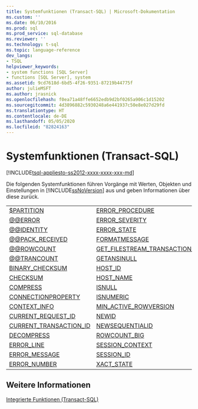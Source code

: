 ```yaml
---
title: Systemfunktionen (Transact-SQL) | Microsoft-Dokumentation
ms.custom: ''
ms.date: 06/10/2016
ms.prod: sql
ms.prod_service: sql-database
ms.reviewer: ''
ms.technology: t-sql
ms.topic: language-reference
dev_langs:
- TSQL
helpviewer_keywords:
- system functions [SQL Server]
- functions [SQL Server], system
ms.assetid: 9cd7618d-6bd5-4f26-9351-87219b44775f
author: julieMSFT
ms.author: jrasnick
ms.openlocfilehash: f0ea71a48ffe6652edb9d2bf0265a906c1d15202
ms.sourcegitcommit: 4d3896882c5930248a6e441937c50e8e027d29fd
ms.translationtype: HT
ms.contentlocale: de-DE
ms.lasthandoff: 05/05/2020
ms.locfileid: "82824163"
---
```

# <a name="system-functions-transact-sql"></a>Systemfunktionen (Transact-SQL)
[!INCLUDE[tsql-appliesto-ss2012-xxxx-xxxx-xxx-md](../../includes/tsql-appliesto-ss2012-xxxx-xxxx-xxx-md.md)]

  Die folgenden Systemfunktionen führen Vorgänge mit Werten, Objekten und Einstellungen in [!INCLUDE[ssNoVersion](../../includes/ssnoversion-md.md)] aus und geben Informationen über diese zurück.  
  
|||  
|-|-|  
|[$PARTITION](../../t-sql/functions/partition-transact-sql.md)|[ERROR_PROCEDURE](../../t-sql/functions/error-procedure-transact-sql.md)|  
|[@@ERROR](../../t-sql/functions/error-transact-sql.md)|[ERROR_SEVERITY](../../t-sql/functions/error-severity-transact-sql.md)|  
|[@@IDENTITY](../../t-sql/functions/identity-transact-sql.md)|[ERROR_STATE](../../t-sql/functions/error-state-transact-sql.md)|  
|[@@PACK_RECEIVED](../../t-sql/functions/pack-received-transact-sql.md)|[FORMATMESSAGE](../../t-sql/functions/formatmessage-transact-sql.md)|  
|[@@ROWCOUNT](../../t-sql/functions/rowcount-transact-sql.md)|[GET_FILESTREAM_TRANSACTION_CONTEXT](../../t-sql/functions/get-filestream-transaction-context-transact-sql.md)|  
|[@@TRANCOUNT](../../t-sql/functions/trancount-transact-sql.md)|[GETANSINULL](../../t-sql/functions/getansinull-transact-sql.md)|  
|[BINARY_CHECKSUM](../../t-sql/functions/binary-checksum-transact-sql.md)|[HOST_ID](../../t-sql/functions/host-id-transact-sql.md)|  
|[CHECKSUM](../../t-sql/functions/checksum-transact-sql.md)|[HOST_NAME](../../t-sql/functions/host-name-transact-sql.md)|  
|[COMPRESS](../../t-sql/functions/compress-transact-sql.md)|[ISNULL](../../t-sql/functions/isnull-transact-sql.md)|  
|[CONNECTIONPROPERTY](../../t-sql/functions/connectionproperty-transact-sql.md)|[ISNUMERIC](../../t-sql/functions/isnumeric-transact-sql.md)|  
|[CONTEXT_INFO](../../t-sql/functions/context-info-transact-sql.md)|[MIN_ACTIVE_ROWVERSION](../../t-sql/functions/min-active-rowversion-transact-sql.md)|  
|[CURRENT_REQUEST_ID](../../t-sql/functions/current-request-id-transact-sql.md)|[NEWID](../../t-sql/functions/newid-transact-sql.md)|  
|[CURRENT_TRANSACTION_ID](../../t-sql/functions/current-transaction-id-transact-sql.md)|[NEWSEQUENTIALID](../../t-sql/functions/newsequentialid-transact-sql.md)|  
|[DECOMPRESS](../../t-sql/functions/decompress-transact-sql.md)|[ROWCOUNT_BIG](../../t-sql/functions/rowcount-big-transact-sql.md)|  
|[ERROR_LINE](../../t-sql/functions/error-line-transact-sql.md)|[SESSION_CONTEXT](../../t-sql/functions/session-context-transact-sql.md)|  
|[ERROR_MESSAGE](../../t-sql/functions/error-message-transact-sql.md)|[SESSION_ID](../../t-sql/functions/session-id-transact-sql.md)|  
|[ERROR_NUMBER](../../t-sql/functions/error-number-transact-sql.md)|[XACT_STATE](../../t-sql/functions/xact-state-transact-sql.md)|  
  
## <a name="see-also"></a>Weitere Informationen  
 [Integrierte Funktionen &#40;Transact-SQL&#41;](~/t-sql/functions/functions.md)  
  
  

